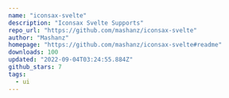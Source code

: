 ```yaml
---
name: "iconsax-svelte"
description: "Iconsax Svelte Supports"
repo_url: "https://github.com/mashanz/iconsax-svelte"
author: "Mashanz"
homepage: "https://github.com/mashanz/iconsax-svelte#readme"
downloads: 100
updated: "2022-09-04T03:24:55.884Z"
github_stars: 7
tags: 
  - ui
---
```

